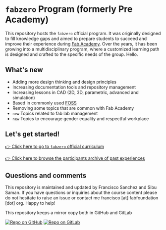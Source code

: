 # `fabzero` Program (formerly Pre Academy)

This repository hosts the `fabzero` official program. It was originally designed to fill knowledge gaps and aimed to prepare students to succeed and improve their experience during [Fab Academy](http://fabacademy.org). Over the years, it has been growing into a multidisciplinary program, where a customized learning path is designed and crafted to the specific needs of the group. Hello.

## What's new

* Adding more design thinking and design principles
* Increasing documentation tools and repository management
* Increasing lessons in CAD (2D, 3D, parametric, advanced and simulation)
* Based in commonly used [FOSS](https://en.wikipedia.org/wiki/Free_and_open-source_software)
* Removing some topics that are common with Fab Academy
* `new` Topics related to fab lab management
* `new` Topics to encourage gender equality and respectful workplace

## Let's get started!

[:point_right: Click here to go to `fabzero` official curriculum](program/summary.md)

[:point_right: Click here to browse the participants archive of past experiences](program/cycles.md)

## Questions and comments

This repository is maintained and updated by Francisco Sanchez and Sibu Saman. If you have questions or inquiries about the course content please do not hesitate to raise an issue or contact me francisco [at] fabfoundation [dot] org. Happy to help!

This repository keeps a mirror copy both in GitHub and GitLab

[![Repo on GitHub](https://img.shields.io/badge/repo-GitHub-3D76C2.svg)](https://github.com/Academany/fabzero)
[![Repo on GitLab](https://img.shields.io/badge/repo-GitLab-6C488A.svg)](https://gitlab.fabcloud.org/fabzero/fabzero)
